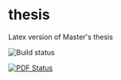 thesis
======

Latex version of Master's thesis
  
![Build status](https://www.sharelatex.com/github/repos/sameerjagdale/thesis/builds/latest/badge.svg)
  
[![PDF Status](https://www.sharelatex.com/github/repos/sameerjagdale/thesis/builds/latest/badge.svg)](https://www.sharelatex.com/github/repos/sameerjagdale/thesis/builds/latest/output.pdf)
